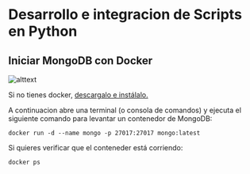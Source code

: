 # Desarrollo e integracion de Scripts en Python

## Iniciar MongoDB con Docker

![alttext](https://cdn-icons-png.flaticon.com/256/919/919853.png)

Si no tienes docker, [descargalo e instálalo.](https://www.docker.com/products/docker-desktop/)

A continuacion abre una terminal (o consola de comandos) y ejecuta el siguiente comando para levantar un contenedor de MongoDB:

`docker run -d --name mongo -p 27017:27017 mongo:latest`

Si quieres verificar que el conteneder está corriendo:
 
`docker ps`



